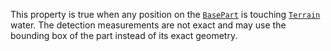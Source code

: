 This property is true when any position on the [`BasePart`](https://create.roblox.com/docs/reference/engine/classes/BasePart) is
touching [`Terrain`](https://create.roblox.com/docs/reference/engine/classes/Terrain) water. The detection measurements are not exact
and may use the bounding box of the part instead of its exact geometry.